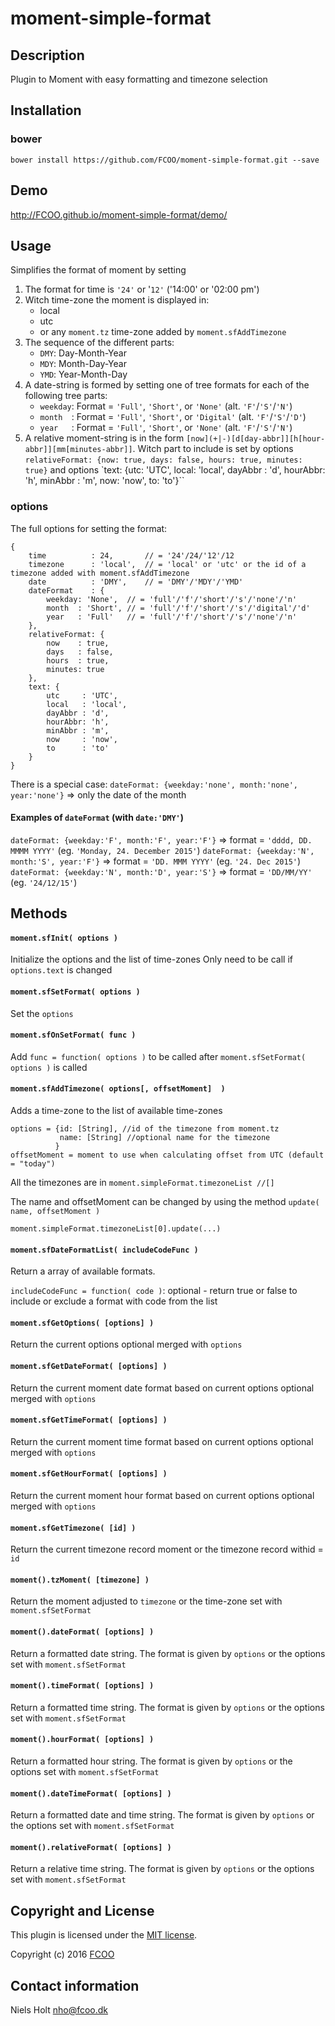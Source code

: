 # moment-simple-format
>


## Description
Plugin to Moment with easy formatting and timezone selection

## Installation
### bower
`bower install https://github.com/FCOO/moment-simple-format.git --save`

## Demo
http://FCOO.github.io/moment-simple-format/demo/ 

## Usage

Simplifies the format of moment by setting

1. The format for time is `'24'` or '`12'` ('14:00' or '02:00 pm')
2. Witch time-zone the moment is displayed in:
    - local
    - utc
    - or any `moment.tz` time-zone added by `moment.sfAddTimezone`
3. The sequence of the different parts:
    - `DMY`: Day-Month-Year
    - `MDY`: Month-Day-Year
    - `YMD`: Year-Month-Day
4. A date-string is formed by setting one of tree formats for each of the following tree parts: 
    - `weekday`: Format = `'Full'`, `'Short'`, or `'None'` (alt. `'F'`/`'S'`/`'N'`)
    - `month  `: Format = `'Full'`, `'Short'`, or `'Digital'` (alt. `'F'`/`'S'`/`'D'`) 
    - `year   `: Format = `'Full'`, `'Short'`, or `'None'`  (alt. `'F'`/`'S'`/`'N'`)
5. A relative moment-string is in the form `[now](+|-)[d[day-abbr]][h[hour-abbr]][mm[minutes-abbr]]`. Witch part to include is set by options `relativeFormat: {now: true, days: false, hours: true, minutes: true}` and options `text: {utc: 'UTC', local: 'local', dayAbbr : 'd', hourAbbr: 'h', minAbbr : 'm', now: 'now', to: 'to'}``

### options
The full options for setting the format:

	{
		time          : 24,       // = '24'/24/'12'/12
		timezone      : 'local',  // = 'local' or 'utc' or the id of a timezone added with moment.sfAddTimezone
		date          : 'DMY',    // = 'DMY'/'MDY'/'YMD'
		dateFormat    : {
			weekday: 'None',  // = 'full'/'f'/'short'/'s'/'none'/'n'
			month  : 'Short', // = 'full'/'f'/'short'/'s'/'digital'/'d'
			year   : 'Full'   // = 'full'/'f'/'short'/'s'/'none'/'n'
		},
		relativeFormat: {
			now    : true, 
			days   : false, 
			hours  : true,
			minutes: true
		},
		text: {
			utc     : 'UTC',
			local   : 'local',
			dayAbbr : 'd',
			hourAbbr: 'h',
			minAbbr : 'm',
			now     : 'now',
			to      : 'to'
		}
	}


There is a special case: `dateFormat: {weekday:'none', month:'none', year:'none'}` => only the date of the month

#### Examples of `dateFormat` (with `date:'DMY'`)
`dateFormat: {weekday:'F', month:'F', year:'F'}` => format = `'dddd, DD. MMMM YYYY'` (eg. `'Monday, 24. December 2015'`)
`dateFormat: {weekday:'N', month:'S', year:'F'}` => format = `'DD. MMM YYYY'`  (eg. `'24. Dec 2015'`)
`dateFormat: {weekday:'N', month:'D', year:'S'}` => format = `'DD/MM/YY'`  (eg. `'24/12/15'`)

## Methods

#### `moment.sfInit( options )`
Initialize the options and the list of time-zones
Only need to be call if `options.text` is changed

#### `moment.sfSetFormat( options )`
Set the `options`

#### `moment.sfOnSetFormat( func )`
Add `func = function( options )` to be called after `moment.sfSetFormat( options )` is called

#### `moment.sfAddTimezone( options[, offsetMoment]  )`
Adds a time-zone to the list of available time-zones

    options = {id: [String], //id of the timezone from moment.tz
               name: [String] //optional name for the timezone
              }
    offsetMoment = moment to use when calculating offset from UTC (default = "today")

All the timezones are in `moment.simpleFormat.timezoneList //[]`

The name and offsetMoment can be changed by using the method `update( name, offsetMoment )`

    moment.simpleFormat.timezoneList[0].update(...)

#### `moment.sfDateFormatList( includeCodeFunc )`
Return a array of available formats. 

`includeCodeFunc = function( code )`: optional - return true or false to include or exclude a format with code from the list

#### `moment.sfGetOptions( [options] )`
Return the current options optional merged with `options`

#### `moment.sfGetDateFormat( [options] )`
Return the current moment date format based on current options optional merged with `options`

#### `moment.sfGetTimeFormat( [options] )`
Return the current moment time format based on current options optional merged with `options`

#### `moment.sfGetHourFormat( [options] )`
Return the current moment hour format based on current options optional merged with `options`

#### `moment.sfGetTimezone( [id] )`
Return the current timezone record moment or the timezone record withid = `id`

#### `moment().tzMoment( [timezone] )`
Return the moment adjusted to `timezone` or the time-zone set with `moment.sfSetFormat`

#### `moment().dateFormat( [options] )`
Return a formatted date string. The format is given by `options` or the options set with `moment.sfSetFormat`

#### `moment().timeFormat( [options] )`
Return a formatted time string. The format is given by `options` or the options set with `moment.sfSetFormat`

#### `moment().hourFormat( [options] )`
Return a formatted hour string. The format is given by `options` or the options set with `moment.sfSetFormat`

#### `moment().dateTimeFormat( [options] )`
Return a formatted date and time string. The format is given by `options` or the options set with `moment.sfSetFormat`

#### `moment().relativeFormat( [options] )`
Return a relative time string. The format is given by `options` or the options set with `moment.sfSetFormat`



## Copyright and License
This plugin is licensed under the [MIT license](https://github.com/FCOO/moment-simple-format/LICENSE).

Copyright (c) 2016 [FCOO](https://github.com/FCOO)

## Contact information

Niels Holt nho@fcoo.dk
